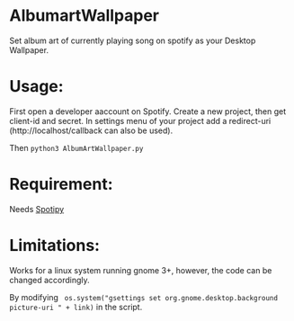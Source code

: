 # AlbumartWallpaper
Set album art of currently playing song on spotify as your Desktop Wallpaper.

# Usage:

First open a developer aaccount on Spotify. Create a new project, then get client-id and secret. In settings menu of your project add a redirect-uri (http://localhost/callback can also be used). 
        
Then `python3 AlbumArtWallpaper.py`

# Requirement:

Needs [Spotipy](https://github.com/plamere/spotipy)

# Limitations:
Works for a linux system running gnome 3+, however, the code can be changed accordingly. 

By modifying ` os.system("gsettings set org.gnome.desktop.background picture-uri " + link)` in the script.
